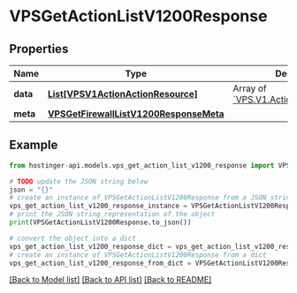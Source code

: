 # VPSGetActionListV1200Response


## Properties

Name | Type | Description | Notes
------------ | ------------- | ------------- | -------------
**data** | [**List[VPSV1ActionActionResource]**](VPSV1ActionActionResource.md) | Array of [&#x60;VPS.V1.Action.ActionResource&#x60;](#model/vpsv1actionactionresource) | [optional] 
**meta** | [**VPSGetFirewallListV1200ResponseMeta**](VPSGetFirewallListV1200ResponseMeta.md) |  | [optional] 

## Example

```python
from hostinger-api.models.vps_get_action_list_v1200_response import VPSGetActionListV1200Response

# TODO update the JSON string below
json = "{}"
# create an instance of VPSGetActionListV1200Response from a JSON string
vps_get_action_list_v1200_response_instance = VPSGetActionListV1200Response.from_json(json)
# print the JSON string representation of the object
print(VPSGetActionListV1200Response.to_json())

# convert the object into a dict
vps_get_action_list_v1200_response_dict = vps_get_action_list_v1200_response_instance.to_dict()
# create an instance of VPSGetActionListV1200Response from a dict
vps_get_action_list_v1200_response_from_dict = VPSGetActionListV1200Response.from_dict(vps_get_action_list_v1200_response_dict)
```
[[Back to Model list]](../README.md#documentation-for-models) [[Back to API list]](../README.md#documentation-for-api-endpoints) [[Back to README]](../README.md)


